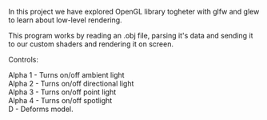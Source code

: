 In this project we have explored OpenGL library togheter with glfw and glew to learn about low-level rendering.

This program works by reading an .obj file, parsing it's data and sending it to our custom shaders and rendering it on screen.

Controls:  
  
Alpha 1 - Turns on/off ambient light  
Alpha 2 - Turns on/off directional light  
Alpha 3 - Turns on/off point light  
Alpha 4 - Turns on/off spotlight  
D - Deforms model.  
